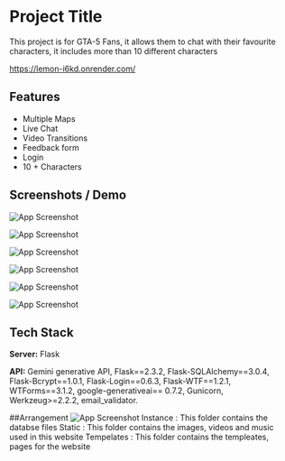 
# Project Title

This project is for GTA-5 Fans, it allows them to chat with their favourite characters, it includes more than 10 different characters

https://lemon-i6kd.onrender.com/


## Features

- Multiple Maps
- Live Chat
- Video Transitions
- Feedback form
- Login
- 10 + Characters


## Screenshots / Demo

![App Screenshot](https://raw.githubusercontent.com/Jay-1409/lemon/main/static/readmess/1.jpg)

![App Screenshot](https://raw.githubusercontent.com/Jay-1409/lemon/main/static/readmess/2.jpg)

![App Screenshot](https://raw.githubusercontent.com/Jay-1409/lemon/main/static/readmess/3.jpg)

![App Screenshot](https://raw.githubusercontent.com/Jay-1409/lemon/main/static/readmess/4.jpg)

![App Screenshot](https://raw.githubusercontent.com/Jay-1409/lemon/main/static/readmess/5.jpg)

![App Screenshot](https://raw.githubusercontent.com/Jay-1409/lemon/main/static/readmess/6.jpg)


## Tech Stack

**Server:** Flask

**API:** 
Gemini generative API,
Flask==2.3.2,
Flask-SQLAlchemy==3.0.4,
Flask-Bcrypt==1.0.1,
Flask-Login==0.6.3,
Flask-WTF==1.2.1,
WTForms==3.1.2,
google-generativeai== 0.7.2,
Gunicorn,
Werkzeug>=2.2.2,
email_validator.

##Arrangement 
![App Screenshot](https://raw.githubusercontent.com/Jay-1409/lemon/main/static/readmess/7.jpg)
Instance : This folder contains the databse files
Static : This folder contains the images, videos and music used in this website
Tempelates : This folder contains the templeates, pages for the website





